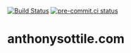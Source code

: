 [![Build Status](https://github.com/asottile/anthonysottile.com/workflows/deploy/badge.svg)](https://github.com/asottile/anthonysottile.com/actions)
[![pre-commit.ci status](https://results.pre-commit.ci/badge/github/asottile/anthonysottile.com/master.svg)](https://results.pre-commit.ci/latest/github/asottile/anthonysottile.com/master)

anthonysottile.com
==================
